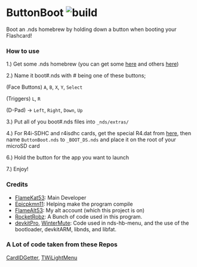 # ButtonBoot ![build](https://travis-ci.org/FlameAlt53/ButtonBoot.svg?branch=master)
Boot an .nds homebrew by holding down a button when booting your Flashcard!

### How to use

1.) Get some .nds homebrew (you can get some [here](https://github.com/DS-Homebrew) and others [here](https://github.com/TWLBot/Builds))

2.) Name it boot#.nds with # being one of these buttons;

(Face Buttons) `A`, `B`, `X`, `Y`, `Select`

(Triggers) `L`, `R`

(D-Pad) -> `Left`, `Right`, `Down`, `Up`

3.) Put all of you boot#.nds files into `_nds/extras/`

4.) For R4i-SDHC and r4isdhc cards, get the special R4.dat from [here](https://cdn.discordapp.com/attachments/286686210225864725/558474658274607114/r4.dat), then name `ButtonBoot.nds` to `_BOOT_DS.nds` and place it on the root of your microSD card

6.) Hold the button for the app you want to launch

7.) Enjoy!

### Credits

- [FlameKat53](https://github.com/FlameKat53): Main Developer
- [Epicpkmn11](https://github.com/Epicpkmn11): Helping make the program compile
- [FlameAlt53](https://github.com/FlameAlt53): My alt account (which this project is on)
- [RocketRobz](https://github.com/RocketRobz): A Bunch of code used in this program.
- [devkitPro](https://github.com/devkitPro), [WinterMute](https://github.com/WinterMute): Code used in nds-hb-menu, and the use of the bootloader, devkitARM, libnds, and libfat.

### A Lot of code taken from these Repos

[CardIDGetter](https://github.com/RocketRobz/CardIDGetter), [TWiLightMenu](https://github.com/RocketRobz/TWiLightMenu)
